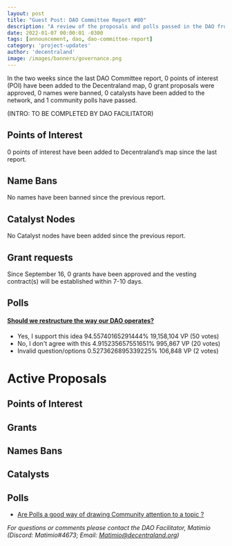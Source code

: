 ```yaml
---
layout: post
title: "Guest Post: DAO Committee Report #80"
description: "A review of the proposals and polls passed in the DAO from September 16 through September 30".
date: 2022-01-07 00:00:01 -0300
tags: [announcement, dao, dao-committee-report]
category: 'project-updates'
author: 'decentraland'
image: /images/banners/governance.png
---
```


In the two weeks since the last DAO Committee report, 0 points of interest (POI) have been added to the Decentraland map, 0 grant proposals were approved, 0 names were banned, 0 catalysts have been added to the network, and 1 community polls have passed.

(INTRO: TO BE COMPLETED BY DAO FACILITATOR)

## Points of Interest
0 points of interest have been added to Decentraland’s map since the last report.


## Name Bans

No names have been banned since the previous report.

## Catalyst Nodes
No Catalyst nodes have been added since the previous report.


## Grant requests
Since September 16, 0 grants have been approved and the vesting contract(s) will be established within 7-10 days.


## Polls

#### [Should we restructure the way our DAO operates?](https://governance.decentraland.org/proposal/?id=1aee1cf5-52b6-4008-a729-15466c693e65)

* Yes, I support this idea 94.55740165291444% 19,158,104 VP (50 votes)
* No, I don&#39;t agree with this 4.915235657551651% 995,867 VP (20 votes)
* Invalid question/options 0.5273626895339225% 106,848 VP (2 votes)



# Active Proposals

## Points of Interest


## Grants


## Names Bans


## Catalysts


## Polls

* [Are Polls a good way of drawing Community attention to a topic ?](https://governance.decentraland.org/proposal/?id=2813dc36-1819-4060-af00-d2bea2e7b3be)

*For questions or comments please contact the DAO Facilitator, Matimio (Discord: Matimio#4673; Email: [Matimio@decentraland.org](mailto:Matimio@decentraland.org))*